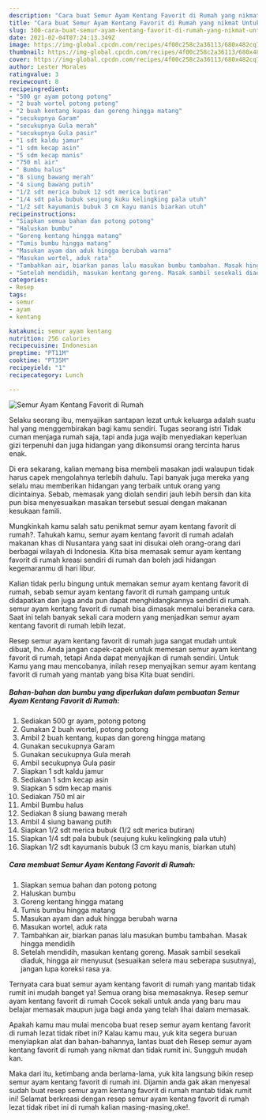 ```yaml
---
description: "Cara buat Semur Ayam Kentang Favorit di Rumah yang nikmat Untuk Jualan"
title: "Cara buat Semur Ayam Kentang Favorit di Rumah yang nikmat Untuk Jualan"
slug: 300-cara-buat-semur-ayam-kentang-favorit-di-rumah-yang-nikmat-untuk-jualan
date: 2021-02-04T07:24:13.349Z
image: https://img-global.cpcdn.com/recipes/4f00c258c2a36113/680x482cq70/semur-ayam-kentang-favorit-di-rumah-foto-resep-utama.jpg
thumbnail: https://img-global.cpcdn.com/recipes/4f00c258c2a36113/680x482cq70/semur-ayam-kentang-favorit-di-rumah-foto-resep-utama.jpg
cover: https://img-global.cpcdn.com/recipes/4f00c258c2a36113/680x482cq70/semur-ayam-kentang-favorit-di-rumah-foto-resep-utama.jpg
author: Lester Morales
ratingvalue: 3
reviewcount: 8
recipeingredient:
- "500 gr ayam potong potong"
- "2 buah wortel potong potong"
- "2 buah kentang kupas dan goreng hingga matang"
- "secukupnya Garam"
- "secukupnya Gula merah"
- "secukupnya Gula pasir"
- "1 sdt kaldu jamur"
- "1 sdm kecap asin"
- "5 sdm kecap manis"
- "750 ml air"
- " Bumbu halus"
- "8 siung bawang merah"
- "4 siung bawang putih"
- "1/2 sdt merica bubuk 12 sdt merica butiran"
- "1/4 sdt pala bubuk seujung kuku kelingking pala utuh"
- "1/2 sdt kayumanis bubuk 3 cm kayu manis biarkan utuh"
recipeinstructions:
- "Siapkan semua bahan dan potong potong"
- "Haluskan bumbu"
- "Goreng kentang hingga matang"
- "Tumis bumbu hingga matang"
- "Masukan ayam dan aduk hingga berubah warna"
- "Masukan wortel, aduk rata"
- "Tambahkan air, biarkan panas lalu masukan bumbu tambahan. Masak hingga mendidih"
- "Setelah mendidih, masukan kentang goreng. Masak sambil sesekali diaduk, hingga air menyusut (sesuaikan selera mau seberapa susutnya), jangan lupa koreksi rasa ya."
categories:
- Resep
tags:
- semur
- ayam
- kentang

katakunci: semur ayam kentang 
nutrition: 256 calories
recipecuisine: Indonesian
preptime: "PT11M"
cooktime: "PT35M"
recipeyield: "1"
recipecategory: Lunch

---
```



![Semur Ayam Kentang Favorit di Rumah](https://img-global.cpcdn.com/recipes/4f00c258c2a36113/680x482cq70/semur-ayam-kentang-favorit-di-rumah-foto-resep-utama.jpg)

Selaku seorang ibu, menyajikan santapan lezat untuk keluarga adalah suatu hal yang menggembirakan bagi kamu sendiri. Tugas seorang istri Tidak cuman menjaga rumah saja, tapi anda juga wajib menyediakan keperluan gizi terpenuhi dan juga hidangan yang dikonsumsi orang tercinta harus enak.

Di era  sekarang, kalian memang bisa membeli masakan jadi walaupun tidak harus capek mengolahnya terlebih dahulu. Tapi banyak juga mereka yang selalu mau memberikan hidangan yang terbaik untuk orang yang dicintainya. Sebab, memasak yang diolah sendiri jauh lebih bersih dan kita pun bisa menyesuaikan masakan tersebut sesuai dengan makanan kesukaan famili. 



Mungkinkah kamu salah satu penikmat semur ayam kentang favorit di rumah?. Tahukah kamu, semur ayam kentang favorit di rumah adalah makanan khas di Nusantara yang saat ini disukai oleh orang-orang dari berbagai wilayah di Indonesia. Kita bisa memasak semur ayam kentang favorit di rumah kreasi sendiri di rumah dan boleh jadi hidangan kegemaranmu di hari libur.

Kalian tidak perlu bingung untuk memakan semur ayam kentang favorit di rumah, sebab semur ayam kentang favorit di rumah gampang untuk didapatkan dan juga anda pun dapat menghidangkannya sendiri di rumah. semur ayam kentang favorit di rumah bisa dimasak memalui beraneka cara. Saat ini telah banyak sekali cara modern yang menjadikan semur ayam kentang favorit di rumah lebih lezat.

Resep semur ayam kentang favorit di rumah juga sangat mudah untuk dibuat, lho. Anda jangan capek-capek untuk memesan semur ayam kentang favorit di rumah, tetapi Anda dapat menyajikan di rumah sendiri. Untuk Kamu yang mau mencobanya, inilah resep menyajikan semur ayam kentang favorit di rumah yang mantab yang bisa Kita buat sendiri.

<!--inarticleads1-->

##### Bahan-bahan dan bumbu yang diperlukan dalam pembuatan Semur Ayam Kentang Favorit di Rumah:

1. Sediakan 500 gr ayam, potong potong
1. Gunakan 2 buah wortel, potong potong
1. Ambil 2 buah kentang, kupas dan goreng hingga matang
1. Gunakan secukupnya Garam
1. Gunakan secukupnya Gula merah
1. Ambil secukupnya Gula pasir
1. Siapkan 1 sdt kaldu jamur
1. Sediakan 1 sdm kecap asin
1. Siapkan 5 sdm kecap manis
1. Sediakan 750 ml air
1. Ambil  Bumbu halus
1. Sediakan 8 siung bawang merah
1. Ambil 4 siung bawang putih
1. Siapkan 1/2 sdt merica bubuk (1/2 sdt merica butiran)
1. Siapkan 1/4 sdt pala bubuk (seujung kuku kelingking pala utuh)
1. Siapkan 1/2 sdt kayumanis bubuk (3 cm kayu manis, biarkan utuh)




<!--inarticleads2-->

##### Cara membuat Semur Ayam Kentang Favorit di Rumah:

1. Siapkan semua bahan dan potong potong
1. Haluskan bumbu
1. Goreng kentang hingga matang
1. Tumis bumbu hingga matang
1. Masukan ayam dan aduk hingga berubah warna
1. Masukan wortel, aduk rata
1. Tambahkan air, biarkan panas lalu masukan bumbu tambahan. Masak hingga mendidih
1. Setelah mendidih, masukan kentang goreng. Masak sambil sesekali diaduk, hingga air menyusut (sesuaikan selera mau seberapa susutnya), jangan lupa koreksi rasa ya.




Ternyata cara buat semur ayam kentang favorit di rumah yang mantab tidak rumit ini mudah banget ya! Semua orang bisa memasaknya. Resep semur ayam kentang favorit di rumah Cocok sekali untuk anda yang baru mau belajar memasak maupun juga bagi anda yang telah lihai dalam memasak.

Apakah kamu mau mulai mencoba buat resep semur ayam kentang favorit di rumah lezat tidak ribet ini? Kalau kamu mau, yuk kita segera buruan menyiapkan alat dan bahan-bahannya, lantas buat deh Resep semur ayam kentang favorit di rumah yang nikmat dan tidak rumit ini. Sungguh mudah kan. 

Maka dari itu, ketimbang anda berlama-lama, yuk kita langsung bikin resep semur ayam kentang favorit di rumah ini. Dijamin anda gak akan menyesal sudah buat resep semur ayam kentang favorit di rumah mantab tidak rumit ini! Selamat berkreasi dengan resep semur ayam kentang favorit di rumah lezat tidak ribet ini di rumah kalian masing-masing,oke!.

